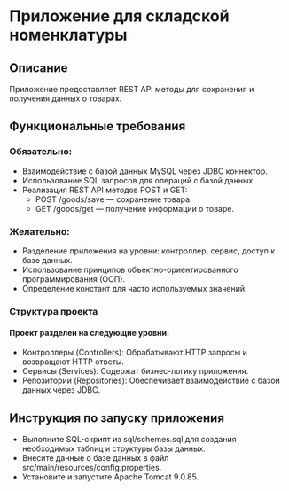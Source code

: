 # Приложение для складской номенклатуры
## Описание
Приложение предоставляет REST API методы для сохранения и получения данных о товарах.
## Функциональные требования
### Обязательно:
- Взаимодействие с базой данных MySQL через JDBC коннектор.
- Использование SQL запросов для операций с базой данных.
- Реализация REST API методов POST и GET:
    - POST /goods/save — сохранение товара.
    - GET /goods/get — получение информации о товаре.

### Желательно:
- Разделение приложения на уровни: контроллер, сервис, доступ к базе данных.
- Использование принципов объектно-ориентированного программирования (ООП).
- Определение констант для часто используемых значений.

### Структура проекта

#### Проект разделен на следующие уровни:
- Контроллеры (Controllers): Обрабатывают HTTP запросы и возвращают HTTP ответы.
- Сервисы (Services): Содержат бизнес-логику приложения.
- Репозитории (Repositories): Обеспечивает взаимодействие с базой данных через JDBC.


## Инструкция по запуску приложения

- Выполните SQL-скрипт из sql/schemes.sql для создания необходимых таблиц и структуры базы данных.
- Внесите данные о базе данных в файл src/main/resources/config.properties.
- Установите и запустите Apache Tomcat 9.0.85.